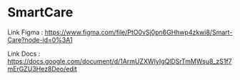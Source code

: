 # SmartCare
Link Figma : https://www.figma.com/file/PtO0vSj0pn6GHhwp4zkwi8/Smart-Care?node-id=0%3A1

Link Docs  : https://docs.google.com/document/d/1ArmUZXWIyIgQlDSrTmMWsu8_zS1f7mErGZU3Hez8Deo/edit
